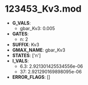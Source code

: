 # 123453_Kv3.mod

- **G_VALS**:
  - gbar_Kv3: 0.005
- **GATES**:
  - n: 2
- **SUFFIX**: Kv3
- **GMAX_NAME**: gbar_Kv3
- **STATES**: ['n']
- **I_VALS**:
  - 6.3: 2.921301425534556e-06
  - 37: 2.921290169898095e-06
- **ERROR_FLAGS**: []
